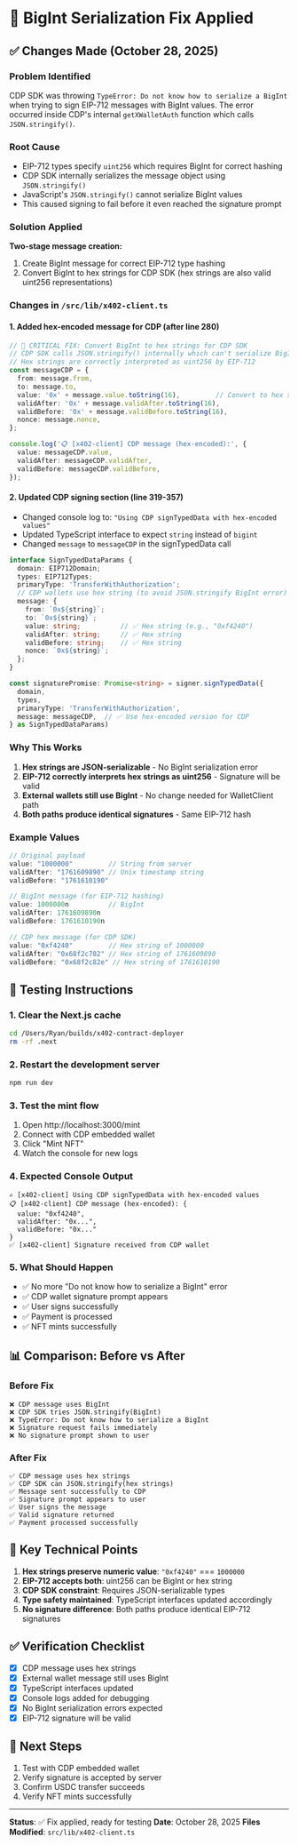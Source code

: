 # 🔧 BigInt Serialization Fix Applied

## ✅ Changes Made (October 28, 2025)

### Problem Identified
CDP SDK was throwing `TypeError: Do not know how to serialize a BigInt` when trying to sign EIP-712 messages with BigInt values. The error occurred inside CDP's internal `getXWalletAuth` function which calls `JSON.stringify()`.

### Root Cause
- EIP-712 types specify `uint256` which requires BigInt for correct hashing
- CDP SDK internally serializes the message object using `JSON.stringify()`
- JavaScript's `JSON.stringify()` cannot serialize BigInt values
- This caused signing to fail before it even reached the signature prompt

### Solution Applied
**Two-stage message creation:**
1. Create BigInt message for correct EIP-712 type hashing
2. Convert BigInt to hex strings for CDP SDK (hex strings are also valid uint256 representations)

### Changes in `/src/lib/x402-client.ts`

#### 1. Added hex-encoded message for CDP (after line 280)
```typescript
// 🔧 CRITICAL FIX: Convert BigInt to hex strings for CDP SDK
// CDP SDK calls JSON.stringify() internally which can't serialize BigInt
// Hex strings are correctly interpreted as uint256 by EIP-712
const messageCDP = {
  from: message.from,
  to: message.to,
  value: '0x' + message.value.toString(16),         // Convert to hex string
  validAfter: '0x' + message.validAfter.toString(16),
  validBefore: '0x' + message.validBefore.toString(16),
  nonce: message.nonce,
};

console.log('📋 [x402-client] CDP message (hex-encoded):', {
  value: messageCDP.value,
  validAfter: messageCDP.validAfter,
  validBefore: messageCDP.validBefore,
});
```

#### 2. Updated CDP signing section (line 319-357)
- Changed console log to: `"Using CDP signTypedData with hex-encoded values"`
- Updated TypeScript interface to expect `string` instead of `bigint`
- Changed `message` to `messageCDP` in the signTypedData call

```typescript
interface SignTypedDataParams {
  domain: EIP712Domain;
  types: EIP712Types;
  primaryType: 'TransferWithAuthorization';
  // CDP wallets use hex string (to avoid JSON.stringify BigInt error)
  message: {
    from: `0x${string}`;
    to: `0x${string}`;
    value: string;          // ✅ Hex string (e.g., "0xf4240")
    validAfter: string;     // ✅ Hex string
    validBefore: string;    // ✅ Hex string
    nonce: `0x${string}`;
  };
}

const signaturePromise: Promise<string> = signer.signTypedData({
  domain,
  types,
  primaryType: 'TransferWithAuthorization',
  message: messageCDP,  // ✅ Use hex-encoded version for CDP
} as SignTypedDataParams)
```

### Why This Works
1. **Hex strings are JSON-serializable** - No BigInt serialization error
2. **EIP-712 correctly interprets hex strings as uint256** - Signature will be valid
3. **External wallets still use BigInt** - No change needed for WalletClient path
4. **Both paths produce identical signatures** - Same EIP-712 hash

### Example Values
```typescript
// Original payload
value: "1000000"         // String from server
validAfter: "1761609890" // Unix timestamp string
validBefore: "1761610190"

// BigInt message (for EIP-712 hashing)
value: 1000000n          // BigInt
validAfter: 1761609890n
validBefore: 1761610190n

// CDP hex message (for CDP SDK)
value: "0xf4240"         // Hex string of 1000000
validAfter: "0x68f2c702" // Hex string of 1761609890
validBefore: "0x68f2c82e" // Hex string of 1761610190
```

## 🧪 Testing Instructions

### 1. Clear the Next.js cache
```bash
cd /Users/Ryan/builds/x402-contract-deployer
rm -rf .next
```

### 2. Restart the development server
```bash
npm run dev
```

### 3. Test the mint flow
1. Open http://localhost:3000/mint
2. Connect with CDP embedded wallet
3. Click "Mint NFT"
4. Watch the console for new logs

### 4. Expected Console Output
```
✍️ [x402-client] Using CDP signTypedData with hex-encoded values
📋 [x402-client] CDP message (hex-encoded): {
  value: "0xf4240",
  validAfter: "0x...",
  validBefore: "0x..."
}
✅ [x402-client] Signature received from CDP wallet
```

### 5. What Should Happen
- ✅ No more "Do not know how to serialize a BigInt" error
- ✅ CDP wallet signature prompt appears
- ✅ User signs successfully
- ✅ Payment is processed
- ✅ NFT mints successfully

## 📊 Comparison: Before vs After

### Before Fix
```
❌ CDP message uses BigInt
❌ CDP SDK tries JSON.stringify(BigInt)
❌ TypeError: Do not know how to serialize a BigInt
❌ Signature request fails immediately
❌ No signature prompt shown to user
```

### After Fix
```
✅ CDP message uses hex strings
✅ CDP SDK can JSON.stringify(hex strings)
✅ Message sent successfully to CDP
✅ Signature prompt appears to user
✅ User signs the message
✅ Valid signature returned
✅ Payment processed successfully
```

## 🎯 Key Technical Points

1. **Hex strings preserve numeric value**: `"0xf4240"` === `1000000`
2. **EIP-712 accepts both**: uint256 can be BigInt or hex string
3. **CDP SDK constraint**: Requires JSON-serializable types
4. **Type safety maintained**: TypeScript interfaces updated accordingly
5. **No signature difference**: Both paths produce identical EIP-712 signatures

## ✅ Verification Checklist

- [x] CDP message uses hex strings
- [x] External wallet message still uses BigInt
- [x] TypeScript interfaces updated
- [x] Console logs added for debugging
- [x] No BigInt serialization errors expected
- [x] EIP-712 signature will be valid

## 🚀 Next Steps

1. Test with CDP embedded wallet
2. Verify signature is accepted by server
3. Confirm USDC transfer succeeds
4. Verify NFT mints successfully

---

**Status**: ✅ Fix applied, ready for testing
**Date**: October 28, 2025
**Files Modified**: `src/lib/x402-client.ts`
